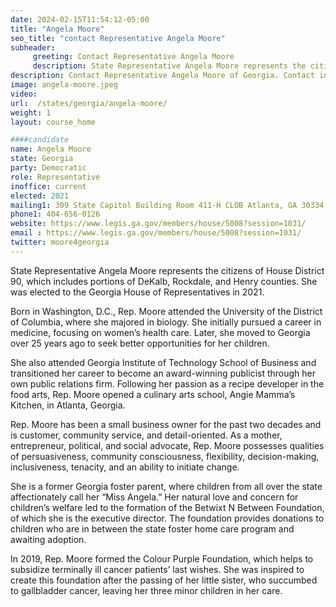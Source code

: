 ```yaml
---
date: 2024-02-15T11:54:12-05:00
title: "Angela Moore"
seo_title: "contact Representative Angela Moore"
subheader:
     greeting: Contact Representative Angela Moore
     description: State Representative Angela Moore represents the citizens of House District 90, which includes portions of DeKalb, Rockdale, and Henry counties. She was elected to the Georgia House of Representatives in 2021.
description: Contact Representative Angela Moore of Georgia. Contact information for Angela Moore includes email address, phone number, and mailing address.
image: angela-moore.jpeg
video:
url:  /states/georgia/angela-moore/
weight: 1
layout: course_home

####candidate
name: Angela Moore
state: Georgia
party: Democratic
role: Representative
inoffice: current
elected: 2021
mailing1: 309 State Capitol Building Room 411-H CLOB Atlanta, GA 30334
phone1: 404-656-0126
website: https://www.legis.ga.gov/members/house/5008?session=1031/
email : https://www.legis.ga.gov/members/house/5008?session=1031/
twitter: moore4georgia
---
```


State Representative Angela Moore represents the citizens of House District 90, which includes portions of DeKalb, Rockdale, and Henry counties. She was elected to the Georgia House of Representatives in 2021.

Born in Washington, D.C., Rep. Moore attended the University of the District of Columbia, where she majored in biology. She initially pursued a career in medicine, focusing on women’s health care. Later, she moved to Georgia over 25 years ago to seek better opportunities for her children.

She also attended Georgia Institute of Technology School of Business and transitioned her career to become an award-winning publicist through her own public relations firm. Following her passion as a recipe developer in the food arts, Rep. Moore opened a culinary arts school, Angie Mamma’s Kitchen, in Atlanta, Georgia.

Rep. Moore has been a small business owner for the past two decades and is customer, community service, and detail-oriented. As a mother, entrepreneur, political, and social advocate, Rep. Moore possesses qualities of persuasiveness, community consciousness, flexibility, decision-making, inclusiveness, tenacity, and an ability to initiate change.

She is a former Georgia foster parent, where children from all over the state affectionately call her “Miss Angela.” Her natural love and concern for children’s welfare led to the formation of the Betwixt N Between Foundation, of which she is the executive director. The foundation provides donations to children who are in between the state foster home care program and awaiting adoption.

In 2019, Rep. Moore formed the Colour Purple Foundation, which helps to subsidize terminally ill cancer patients’ last wishes. She was inspired to create this foundation after the passing of her little sister, who succumbed to gallbladder cancer, leaving her three minor children in her care.
